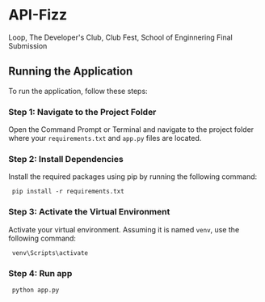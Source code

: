 # API-Fizz
Loop, The Developer's Club, Club Fest, School of Enginnering Final Submission

## Running the Application

To run the application, follow these steps:

### Step 1: Navigate to the Project Folder
Open the Command Prompt or Terminal and navigate to the project folder where your `requirements.txt` and `app.py` files are located.

### Step 2: Install Dependencies
Install the required packages using pip by running the following command:

<code> pip install -r requirements.txt </code>

### Step 3: Activate the Virtual Environment
Activate your virtual environment. Assuming it is named `venv`, use the following command:

<code> venv\Scripts\activate </code>

### Step 4: Run app
<code> python app.py </code>
